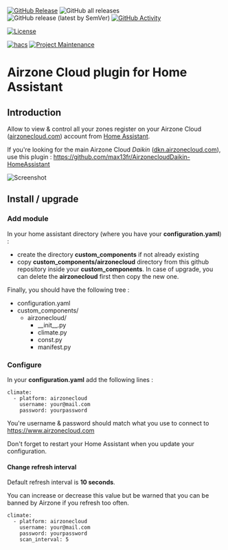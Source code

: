 [![GitHub Release][releases-shield]][releases]
![GitHub all releases][download-all]
![GitHub release (latest by SemVer)][download-latest]
[![GitHub Activity][commits-shield]][commits]

[![License][license-shield]][license]

[![hacs][hacsbadge]][hacs]
[![Project Maintenance][maintenance-shield]][user_profile]

# Airzone Cloud plugin for Home Assistant

## Introduction

Allow to view & control all your zones register on your Airzone Cloud ([airzonecloud.com](https://airzonecloud.com)) account from [Home Assistant](https://www.home-assistant.io/).

If you're looking for the main Airzone Cloud *Daikin* ([dkn.airzonecloud.com](https://dkn.airzonecloud.com)), use this plugin : https://github.com/max13fr/AirzonecloudDaikin-HomeAssistant

![Screenshot](screenshot.png)

## Install / upgrade

### Add module

In your home assistant directory (where you have your **configuration.yaml**) :

- create the directory **custom_components** if not already existing
- copy **custom_components/airzonecloud** directory from this github repository inside your **custom_components**. In case of upgrade, you can delete the **airzonecloud** first then copy the new one.

Finally, you should have the following tree :

- configuration.yaml
- custom_components/
  - airzonecloud/
    - \_\_init\_\_.py
    - climate.py
    - const.py
    - manifest.py

### Configure

In your **configuration.yaml** add the following lines :

```
climate:
  - platform: airzonecloud
    username: your@mail.com
    password: yourpassword
```

You're username & password should match what you use to connect to https://www.airzonecloud.com

Don't forget to restart your Home Assistant when you update your configuration.

#### Change refresh interval

Default refresh interval is **10 seconds**.

You can increase or decrease this value but be warned that you can be banned by Airzone if you refresh too often.

```
climate:
  - platform: airzonecloud
    username: your@mail.com
    password: yourpassword
    scan_interval: 5
```

[integration_blueprint]: https://github.com/custom-components/integration_blueprint
[commits-shield]: https://img.shields.io/github/commit-activity/y/tsenay/Airzonecloud-HomeAssistant.svg?style=for-the-badge
[commits]: https://github.com/tsenay/Airzonecloud-HomeAssistant/commits/main
[hacs]: https://github.com/custom-components/hacs
[hacsbadge]: https://img.shields.io/badge/HACS-Custom-orange.svg?style=for-the-badge
[license-shield]: https://img.shields.io/github/license/tsenay/Airzonecloud-HomeAssistant.svg?style=for-the-badge
[license]: LICENSE
[maintenance-shield]: https://img.shields.io/badge/maintainer-tsenay%20%40tsenay-blue.svg?style=for-the-badge
[releases-shield]: https://img.shields.io/github/release/tsenay/Airzonecloud-HomeAssistant.svg?style=for-the-badge
[releases]: https://github.com/tsenay/Airzonecloud-HomeAssistant/releases
[user_profile]: https://github.com/tsenay
[download-all]: https://img.shields.io/github/downloads/tsenay/Airzonecloud-HomeAssistant/total?style=for-the-badge
[download-latest]: https://img.shields.io/github/downloads/tsenay/Airzonecloud-HomeAssistant/latest/total?style=for-the-badge
[add-integration]: https://my.home-assistant.io/redirect/config_flow_start?domain=tesla_custom
[add-integration-badge]: https://my.home-assistant.io/badges/config_flow_start.svg
